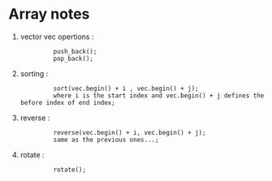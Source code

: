   # Array notes

1) vector<type> vec opertions : 

                push_back();
                pop_back();

2) sorting :

                sort(vec.begin() + i , vec.begin() + j);
                where i is the start index and vec.begin() + j defines the before index of end index;


3) reverse :

                reverse(vec.begin() + i, vec.begin() + j);
                same as the previous ones...;

4) rotate :

                rotate();
